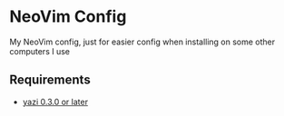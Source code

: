 # NeoVim Config
My NeoVim config, just for easier config when installing on some other computers I use

## Requirements
- [yazi 0.3.0 or later](https://yazi-rs.github.io/docs/installation) 
